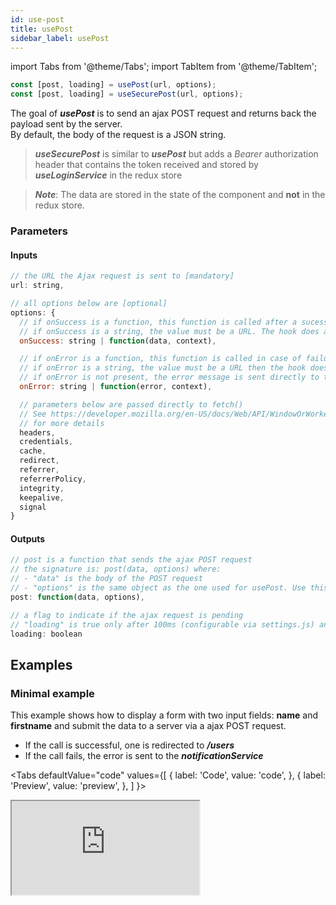 ```yaml
---
id: use-post
title: usePost
sidebar_label: usePost
---
```

import Tabs from '@theme/Tabs';
import TabItem from '@theme/TabItem';

```javascript
const [post, loading] = usePost(url, options);
const [post, loading] = useSecurePost(url, options);
```
The goal of ***usePost*** is to send an ajax POST request and returns back the payload sent by the server.<br/>
By default, the body of the request is a JSON string.
> ***useSecurePost*** is similar to ***usePost*** but adds a *Bearer* authorization header that contains the token received and stored by ***useLoginService*** in the redux store

> ***Note***: The data are stored in the state of the component and **not** in the redux store.

### Parameters
#### Inputs
```javascript
// the URL the Ajax request is sent to [mandatory]
url: string,

// all options below are [optional]
options: {
  // if onSuccess is a function, this function is called after a sucessful call
  // if onSuccess is a string, the value must be a URL. The hook does a redirect to this URL after a sucessful call
  onSuccess: string | function(data, context), 

  // if onError is a function, this function is called in case of failure (Promise / async allowed)
  // if onError is a string, the value must be a URL then the hook does a redirect to this URL after a failure
  // if onError is not present, the error message is sent directly to the notificationService
  onError: string | function(error, context),

  // parameters below are passed directly to fetch()
  // See https://developer.mozilla.org/en-US/docs/Web/API/WindowOrWorkerGlobalScope/fetch
  // for more details
  headers,
  credentials,
  cache,
  redirect,
  referrer,
  referrerPolicy,
  integrity,
  keepalive,
  signal
} 
```
#### Outputs
```javascript
// post is a function that sends the ajax POST request
// the signature is: post(data, options) where:
// - "data" is the body of the POST request
// - "options" is the same object as the one used for usePost. Use this object to override an option passed to usePost
post: function(data, options),

// a flag to indicate if the ajax request is pending
// "loading" is true only after 100ms (configurable via settings.js) and if the ajax request is pending
loading: boolean
```
## Examples
### Minimal example
This example shows how to display a form with two input fields: **name** and **firstname** and submit the data to a server via a ajax POST request.
* If the call is successful, one is redirected to ***/users***
* If the call fails, the error is sent to the ***notificationService***

<Tabs
  defaultValue="code"
  values={[
    { label: 'Code', value: 'code', },
    { label: 'Preview', value: 'preview', },
  ]
}>
<TabItem value="code">
  <iframe
    src="https://codesandbox.io/embed/onekijs-use-get-notification-t7sfi?fontsize=14&hidenavigation=1&module=%2Fsrc%2Froutes%2Fusers%2Fcreate%2FUserCreate.js&theme=dark&view=editor"
    style={{width:'100%', height:'1000px', border:0, bordeRadius: '4px', overflow:'hidden'}}
    title="onekijs-basic-app"
    allow="geolocation; microphone; camera; midi; vr; accelerometer; gyroscope; payment; ambient-light-sensor; encrypted-media; usb"
    sandbox="allow-modals allow-forms allow-popups allow-scripts allow-same-origin" />
</TabItem>
<TabItem value="preview">
  <iframe
    src="https://codesandbox.io/embed/onekijs-use-get-notification-t7sfi?fontsize=14&initialpath=%2Fusers%2Fcreate&hidenavigation=1&module=%2Fsrc%2Froutes%2Fusers%2Fcreate%2FUserCreate.js&theme=dark&view=preview"
    style={{width:'100%', height:'1000px', border:0, bordeRadius: '4px', overflow:'hidden'}}
    title="onekijs-basic-app"
    allow="geolocation; microphone; camera; midi; vr; accelerometer; gyroscope; payment; ambient-light-sensor; encrypted-media; usb"
    sandbox="allow-modals allow-forms allow-popups allow-scripts allow-same-origin" />
</TabItem>
</Tabs>

### onSuccess example
This example show how to display a success message on top of the form if the POST call is successful.

<Tabs
  defaultValue="code"
  values={[
    { label: 'Code', value: 'code', },
    { label: 'Preview', value: 'preview', },
  ]
}>
<TabItem value="code">
  <iframe
    src="https://codesandbox.io/embed/onekijs-use-post-8z56k?fontsize=14&hidenavigation=1&module=%2Fsrc%2Froutes%2Fusers%2Fcreate%2FUserCreate.js&theme=dark&view=editor"
    style={{width:'100%', height:'1200px', border:0, bordeRadius: '4px', overflow:'hidden'}}
    title="onekijs-basic-app"
    allow="geolocation; microphone; camera; midi; vr; accelerometer; gyroscope; payment; ambient-light-sensor; encrypted-media; usb"
    sandbox="allow-modals allow-forms allow-popups allow-scripts allow-same-origin" />
</TabItem>
<TabItem value="preview">
  <iframe
    src="https://codesandbox.io/embed/onekijs-use-post-8z56k?fontsize=14&hidenavigation=1&initialpath=%2Fusers%2Fcreate&module=%2Fsrc%2Froutes%2Fusers%2Fcreate%2FUserCreate.js&theme=dark&view=preview"
    style={{width:'100%', height:'1200px', border:0, bordeRadius: '4px', overflow:'hidden'}}
    title="onekijs-basic-app"
    allow="geolocation; microphone; camera; midi; vr; accelerometer; gyroscope; payment; ambient-light-sensor; encrypted-media; usb"
    sandbox="allow-modals allow-forms allow-popups allow-scripts allow-same-origin" />
</TabItem>
</Tabs>

### onError with notification example
This is an example showing how to handle onError using the notification service<br/>
Actually this is exactly what it's done if no "onError" is specified in useGet

<Tabs
  defaultValue="code"
  values={[
    { label: 'Code', value: 'code', },
    { label: 'Preview', value: 'preview', },
  ]
}>
<TabItem value="code">
  <iframe
    src="https://codesandbox.io/embed/onekijs-use-post-ustdh?fontsize=14&hidenavigation=1&initialpath=%2Fusers%2Fcreate&module=%2Fsrc%2Froutes%2Fusers%2Fcreate%2FUserCreate.js&theme=dark&view=editor"
    style={{width:'100%', height:'1300px', border:0, bordeRadius: '4px', overflow:'hidden'}}
    title="onekijs-basic-app"
    allow="geolocation; microphone; camera; midi; vr; accelerometer; gyroscope; payment; ambient-light-sensor; encrypted-media; usb"
    sandbox="allow-modals allow-forms allow-popups allow-scripts allow-same-origin" />
</TabItem>
<TabItem value="preview">
  <iframe
    src="https://codesandbox.io/embed/onekijs-use-post-ustdh?fontsize=14&hidenavigation=1&initialpath=%2Fusers%2Fcreate&module=%2Fsrc%2Froutes%2Fusers%2Fcreate%2FUserCreate.js&theme=dark&view=preview"
    style={{width:'100%', height:'1300px', border:0, bordeRadius: '4px', overflow:'hidden'}}
    title="onekijs-basic-app"
    allow="geolocation; microphone; camera; midi; vr; accelerometer; gyroscope; payment; ambient-light-sensor; encrypted-media; usb"
    sandbox="allow-modals allow-forms allow-popups allow-scripts allow-same-origin" />
</TabItem>
</Tabs>